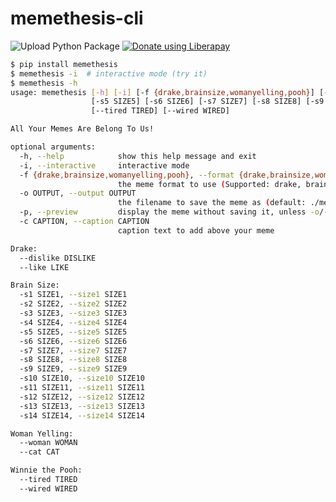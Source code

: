 # memethesis-cli

![Upload Python Package](https://github.com/fakefred/memethesis-cli/workflows/Upload%20Python%20Package/badge.svg) <a href="https://liberapay.com/fakefred/donate"><img alt="Donate using Liberapay" src="http://img.shields.io/liberapay/receives/fakefred.svg?logo=liberapay"></a>

```bash
$ pip install memethesis
$ memethesis -i  # interactive mode (try it)
$ memethesis -h
usage: memethesis [-h] [-i] [-f {drake,brainsize,womanyelling,pooh}] [-o OUTPUT] [-p] [-c CAPTION] [--dislike DISLIKE] [--like LIKE] [-s1 SIZE1] [-s2 SIZE2] [-s3 SIZE3] [-s4 SIZE4]
                  [-s5 SIZE5] [-s6 SIZE6] [-s7 SIZE7] [-s8 SIZE8] [-s9 SIZE9] [-s10 SIZE10] [-s11 SIZE11] [-s12 SIZE12] [-s13 SIZE13] [-s14 SIZE14] [--woman WOMAN] [--cat CAT]
                  [--tired TIRED] [--wired WIRED]

All Your Memes Are Belong To Us!

optional arguments:
  -h, --help            show this help message and exit
  -i, --interactive     interactive mode
  -f {drake,brainsize,womanyelling,pooh}, --format {drake,brainsize,womanyelling,pooh}
                        the meme format to use (Supported: drake, brainsize, womanyelling, pooh)
  -o OUTPUT, --output OUTPUT
                        the filename to save the meme as (default: ./meme.jpg)
  -p, --preview         display the meme without saving it, unless -o/--output is specified
  -c CAPTION, --caption CAPTION
                        caption text to add above your meme

Drake:
  --dislike DISLIKE
  --like LIKE

Brain Size:
  -s1 SIZE1, --size1 SIZE1
  -s2 SIZE2, --size2 SIZE2
  -s3 SIZE3, --size3 SIZE3
  -s4 SIZE4, --size4 SIZE4
  -s5 SIZE5, --size5 SIZE5
  -s6 SIZE6, --size6 SIZE6
  -s7 SIZE7, --size7 SIZE7
  -s8 SIZE8, --size8 SIZE8
  -s9 SIZE9, --size9 SIZE9
  -s10 SIZE10, --size10 SIZE10
  -s11 SIZE11, --size11 SIZE11
  -s12 SIZE12, --size12 SIZE12
  -s13 SIZE13, --size13 SIZE13
  -s14 SIZE14, --size14 SIZE14

Woman Yelling:
  --woman WOMAN
  --cat CAT

Winnie the Pooh:
  --tired TIRED
  --wired WIRED
```
